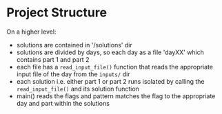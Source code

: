 # Project Structure

On a higher level:
- solutions are contained in '/solutions' dir
- solutions are divided by days, so each day as a file 'dayXX' which contains part 1 and part 2 
- each file has a `read_input_file()` function that reads the appropriate input file of the day from the `inputs/` dir
- each solution i.e. either part 1 or part 2 runs isolated by calling the `read_input_file()` and its solution function
- main() reads the flags and pattern matches the flag to the appropriate day and part within the solutions


